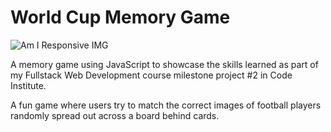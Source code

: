 # World Cup Memory Game

![Am I Responsive IMG]()

A memory game using JavaScript to showcase the skills learned as part of my Fullstack Web Development course milestone project #2 in Code Institute.

A fun game where users try to match the correct images of football players randomly spread out across a board behind cards.

